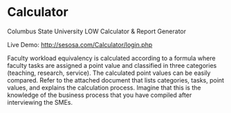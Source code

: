 # Calculator
Columbus State University LOW Calculator &amp; Report Generator

Live Demo: http://sesosa.com/Calculator/login.php

Faculty workload equivalency is calculated according to a formula where faculty tasks are assigned a
point value and classified in three categories (teaching, research, service).
The calculated point values can be easily compared. Refer to the attached document that lists
categories, tasks, point values, and explains the calculation process. Imagine that this is the knowledge
of the business process that you have compiled after interviewing the SMEs.
